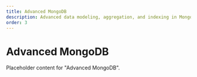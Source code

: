 ```yaml
---
title: Advanced MongoDB
description: Advanced data modeling, aggregation, and indexing in MongoDB.
order: 3
---
```


# Advanced MongoDB

Placeholder content for "Advanced MongoDB".
